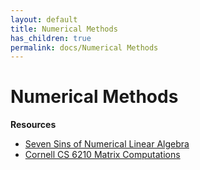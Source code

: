 ```yaml
---
layout: default
title: Numerical Methods
has_children: true
permalink: docs/Numerical Methods
---
```

# Numerical Methods

**Resources**

- [Seven Sins of Numerical Linear Algebra](https://nhigham.com/2022/10/11/seven-sins-of-numerical-linear-algebra/)
- [Cornell CS 6210 Matrix Computations](https://www.cs.cornell.edu/courses/cs6210/2022fa/schedule.html)